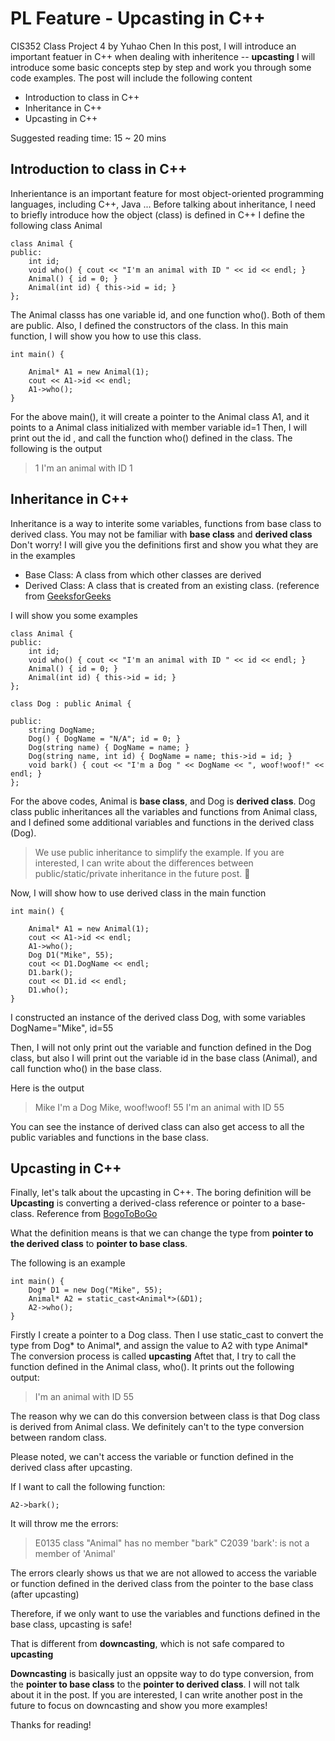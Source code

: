 ﻿# PL Feature - Upcasting in C++
CIS352 Class Project 4 by Yuhao Chen
In this post, I will introduce an important featuer in C++ when dealing with inheritence -- **upcasting**
I will introduce some basic concepts step by step and work you through some code examples.
The post will include the following content

 - Introduction to class in C++
 - Inheritance in C++
 - Upcasting in C++

Suggested reading time: 15 ~ 20 mins
## Introduction to class in C++
Inherientance is an important feature for most object-oriented programming languages, including C++, Java ...
Before talking about inheritance, I need to briefly introduce how the object (class) is defined in C++
I define the following class Animal
```
class Animal {
public:
	int id;
	void who() { cout << "I'm an animal with ID " << id << endl; }
	Animal() { id = 0; }
	Animal(int id) { this->id = id; }
};
```
The Animal classs has one variable id, and one function who(). Both of them are public.
Also, I defined the constructors of the class.
In this main function, I will show you how to use this class.
```
int main() {

	Animal* A1 = new Animal(1);
	cout << A1->id << endl;
	A1->who();
}
```
For the above main(), it will create a pointer to the Animal class A1, and  it points to a Animal class initialized with member variable id=1
Then, I will print out the id , and call the function who() defined in the class.
The following is the output

> 1
I'm an animal with ID 1

## Inheritance in C++
Inheritance is a way to interite some variables, functions from base class to derived class.
You may not be familiar with **base class** and **derived class**
Don't worry! I will give you the definitions first and show you what they are in the examples
- Base Class: A class from which other classes are derived
- Derived Class: A class that is created from an existing class.
(reference from [GeeksforGeeks](https://www.geeksforgeeks.org/difference-between-base-class-and-derived-class-in-c/)

I will show you some examples
```
class Animal {
public:
	int id;
	void who() { cout << "I'm an animal with ID " << id << endl; }
	Animal() { id = 0; }
	Animal(int id) { this->id = id; }
};

class Dog : public Animal {

public:
	string DogName;
	Dog() { DogName = "N/A"; id = 0; }
	Dog(string name) { DogName = name; }
	Dog(string name, int id) { DogName = name; this->id = id; }
	void bark() { cout << "I'm a Dog " << DogName << ", woof!woof!" << endl; }
};
```
For the above codes, Animal is **base class**, and Dog is **derived class**. 
Dog class public inheritances all the variables and functions from Animal class, and I defined some additional variables and functions in the derived class (Dog).

> We use public inheritance to simplify the example. If you are interested, I can write about the differences between public/static/private inheritance in the future post. 🙂

Now, I will show how to use derived class in the main function
```
int main() {

	Animal* A1 = new Animal(1);
	cout << A1->id << endl;
	A1->who();
	Dog D1("Mike", 55);
	cout << D1.DogName << endl;
	D1.bark();
	cout << D1.id << endl;
	D1.who();
}
```
I constructed an instance of the derived class Dog, with some variables DogName="Mike", id=55

Then, I will not only print out the variable and function defined in the Dog class, but also I will print out the variable id in the base class (Animal), and call function who() in the base class.

Here is the output
>Mike
>I'm a Dog Mike, woof!woof!
>55
>I'm an animal with ID 55

You can see the instance of derived class can also get access to all the public variables and functions in the base class.

## Upcasting in C++
Finally, let's talk about the upcasting in C++.
The boring definition will be
**Upcasting** is converting a derived-class reference or pointer to a base-class.
Reference from [BogoToBoGo](https://www.bogotobogo.com/cplusplus/upcasting_downcasting.php)

What the definition means is that we can change the type from **pointer to the derived class** to **pointer to base class**.

The following is an example
```
int main() {
	Dog* D1 = new Dog("Mike", 55);
	Animal* A2 = static_cast<Animal*>(&D1);
	A2->who();
}
```
Firstly I create a pointer to a Dog class.
Then I use static_cast to convert the type from Dog* to Animal*, and assign the value to A2 with type Animal*
The conversion process is called **upcasting**
Aftet that, I try to call the function defined in the Animal class, who(). It prints out the following output:

> I'm an animal with ID 55

The reason why we can do this conversion between class is that Dog class is derived from Animal class. We definitely can't to the type conversion between random class.

Please noted, we can't access the variable or function defined in the derived class after upcasting. 

If I want to call the following function:

    A2->bark();
It will throw me the errors:

>E0135	class "Animal" has no member "bark"
>C2039	'bark': is not a member of 'Animal'

The errors clearly shows us that we are not allowed to access the variable or function defined in the derived class from the pointer to the base class (after upcasting)

Therefore, if we only want to use the variables and functions defined in the base class, upcasting is safe!

That is different from **downcasting**, which is not safe compared to **upcasting**

**Downcasting** is basically just an oppsite way to do type conversion, from the **pointer to base class** to the **pointer to derived class**.
I will not talk about it in the post. If you are interested, I can write another post in the future to focus on downcasting and show you more examples!

Thanks for reading!

